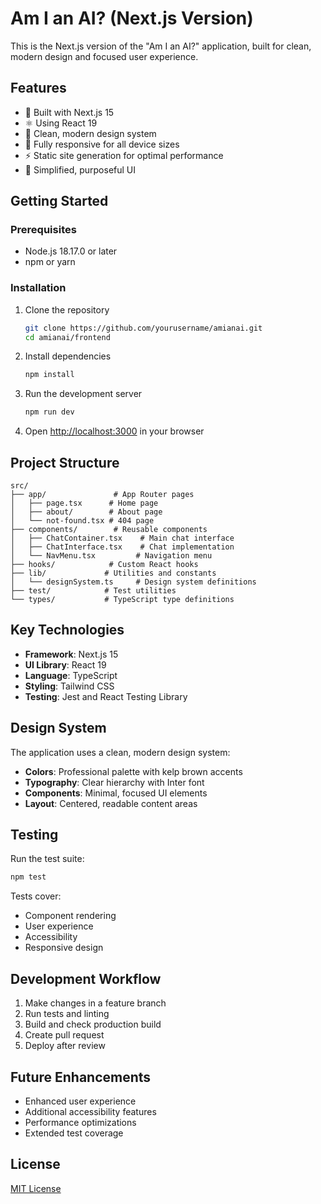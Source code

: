 # Am I an AI? (Next.js Version)

This is the Next.js version of the "Am I an AI?" application, built for clean, modern design and focused user experience.

## Features

- 🚀 Built with Next.js 15
- ⚛️ Using React 19
- 🎨 Clean, modern design system
- 📱 Fully responsive for all device sizes
- ⚡ Static site generation for optimal performance
- 🎯 Simplified, purposeful UI

## Getting Started

### Prerequisites

- Node.js 18.17.0 or later
- npm or yarn

### Installation

1. Clone the repository

   ```bash
   git clone https://github.com/yourusername/amianai.git
   cd amianai/frontend
   ```

2. Install dependencies

   ```bash
   npm install
   ```

3. Run the development server

   ```bash
   npm run dev
   ```

4. Open [http://localhost:3000](http://localhost:3000) in your browser

## Project Structure

```
src/
├── app/               # App Router pages
│   ├── page.tsx      # Home page
│   ├── about/        # About page
│   └── not-found.tsx # 404 page
├── components/        # Reusable components
│   ├── ChatContainer.tsx    # Main chat interface
│   ├── ChatInterface.tsx    # Chat implementation
│   └── NavMenu.tsx         # Navigation menu
├── hooks/            # Custom React hooks
├── lib/             # Utilities and constants
│   └── designSystem.ts     # Design system definitions
├── test/            # Test utilities
└── types/           # TypeScript type definitions
```

## Key Technologies

- **Framework**: Next.js 15
- **UI Library**: React 19
- **Language**: TypeScript
- **Styling**: Tailwind CSS
- **Testing**: Jest and React Testing Library

## Design System

The application uses a clean, modern design system:

- **Colors**: Professional palette with kelp brown accents
- **Typography**: Clear hierarchy with Inter font
- **Components**: Minimal, focused UI elements
- **Layout**: Centered, readable content areas

## Testing

Run the test suite:

```bash
npm test
```

Tests cover:

- Component rendering
- User experience
- Accessibility
- Responsive design

## Development Workflow

1. Make changes in a feature branch
2. Run tests and linting
3. Build and check production build
4. Create pull request
5. Deploy after review

## Future Enhancements

- Enhanced user experience
- Additional accessibility features
- Performance optimizations
- Extended test coverage

## License

[MIT License](LICENSE)

